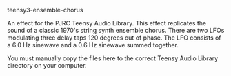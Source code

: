 teensy3-ensemble-chorus

An effect for the PJRC Teensy Audio Library. This effect replicates the sound of a classic 1970's string synth ensemble chorus. There are two LFOs modulating three delay taps 120 degrees out of phase. The LFO consists of a 6.0 Hz sinewave and a 0.6 Hz sinewave summed together.

You must manually copy the files here to the correct Teensy Audio Library directory on your computer.
